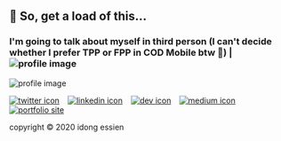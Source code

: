 ## 👋 So, get a load of this... 
### I'm going to talk about myself in third person (I can't decide whether I prefer TPP or FPP in COD Mobile btw 🤔) | ![profile image][profile-img]

<!--
**idongessien/idongessien** is a ✨ _special_ ✨ repository because its `README.md` (this file) appears on your GitHub profile.

Here are some ideas to get you started:

- 🔭 I’m currently working on ...
- 🌱 I’m currently learning ...
- 👯 I’m looking to collaborate on ...
- 🤔 I’m looking for help with ...
- 💬 Ask me about ...
- 📫 How to reach me: ...
- 😄 Pronouns: ...
- ⚡ Fun fact: ...
-->
![profile image][profile-img]

[![twitter icon][twitter-icon]][twitter] &ensp; [![linkedin icon][linkedin-icon]][linkedin] &ensp; [![dev icon][dev-icon]][dev] &ensp; [![medium icon][medium-icon]][medium] &ensp; [![portfolio site][portsite-icon]][portsite]

copyright &copy; 2020 idong essien

<!-- profile image -->
[profile-img]: https://i.imgur.com/Prul0c7.png?1

<!-- social media -->
[twitter]: http://www.twitter.com/idngessnio
[twitter-icon]: https://i.imgur.com/YeP9ifH.png?1

[linkedin]: https://linkedin.com/in/idongessien
[linkedin-icon]: https://i.imgur.com/c10Yeew.png?3

[dev]: https://dev.to/idngessnio
[dev-icon]: https://i.imgur.com/m9s1otB.png?1

[medium]: https://medium.com/@idngessnio
[medium-icon]: https://i.imgur.com/6yT77w0.png?1

[portsite]: https://idngessn.io
[portsite-icon]: https://i.imgur.com/FMjiBzI.jpg?1
